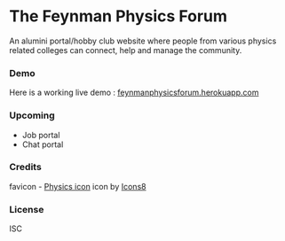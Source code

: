 
# The Feynman Physics Forum

An alumini portal/hobby club website where people from various physics related colleges can connect, help and manage the community.

### Demo
Here is a working live demo : [feynmanphysicsforum.herokuapp.com](https://feynmanphysicsforum.herokuapp.com/)

### Upcoming

 - Job portal
 - Chat portal

### Credits

favicon -  <a target="_blank" href="https://icons8.com/icons/set/physics">Physics icon</a> icon by <a target="_blank" href="https://icons8.com">Icons8</a>

### License
ISC
